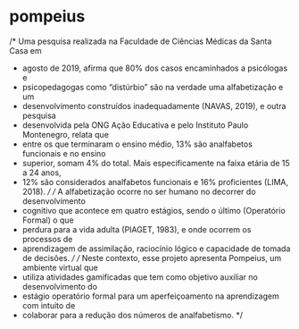 # pompeius
/* Uma pesquisa realizada na Faculdade de Ciências Médicas da Santa Casa em
 * agosto de 2019, afirma que 80% dos casos encaminhados a psicólogas e
 * psicopedagogas como “distúrbio” são na verdade uma alfabetização e um
 * desenvolvimento construídos inadequadamente (NAVAS, 2019), e outra pesquisa
 * desenvolvida pela ONG Ação Educativa e pelo Instituto Paulo Montenegro, relata que
 * entre os que terminaram o ensino médio, 13% são analfabetos funcionais e no ensino
 * superior, somam 4% do total. Mais especificamente na faixa etária de 15 a 24 anos,
 * 12% são considerados analfabetos funcionais e 16% proficientes (LIMA, 2018).
 */
/* A alfabetização ocorre no ser humano no decorrer do desenvolvimento
 * cognitivo que acontece em quatro estágios, sendo o último (Operatório Formal) o que
 * perdura para a vida adulta (PIAGET, 1983), e onde ocorrem os processos de
 * aprendizagem de assimilação, raciocínio lógico e capacidade de tomada de decisões.
 */
/* Neste contexto, esse projeto apresenta Pompeius, um ambiente virtual que
 * utiliza atividades gamificadas que tem como objetivo auxiliar no desenvolvimento do
 * estágio operatório formal para um aperfeiçoamento na aprendizagem com intuito de
 * colaborar para a redução dos números de analfabetismo.
 */
